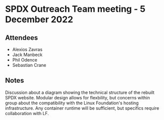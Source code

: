 # SPDX Outreach Team meeting - 5 December 2022

## Attendees

* Alexios Zavras
* Jack Manbeck
* Phil Odence
* Sebastian Crane

## Notes

Discussion about a diagram showing the technical structure of the rebuilt SPDX website. Modular design allows for flexbility, but concerns within group about the compatibility with the Linux Foundation's hosting infrastructure. Any container runtime will be sufficient, but specifics require collaboration with LF.

